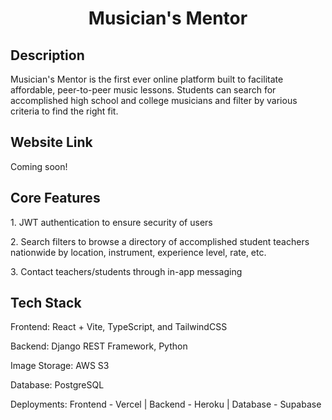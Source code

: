 <div align="center">
  <h1> Musician's Mentor </h1
</div>

<div align="left">
  <h2> Description </h2>
  <p> Musician's Mentor is the first ever online platform built to facilitate affordable, peer-to-peer music lessons. Students can search for accomplished high school and college musicians and filter by various criteria to find the right fit. </p>
  
  <h2> Website Link </h2>
  <p> Coming soon! </p>

  <h2> Core Features </h2>
  <p> 1. JWT authentication to ensure security of users </p>
  <p> 2. Search filters to browse a directory of accomplished student teachers nationwide by location, instrument, experience level, rate, etc. </p>
  <p> 3. Contact teachers/students through in-app messaging </p>

  <h2> Tech Stack </h2>
  <p> Frontend: React + Vite, TypeScript, and TailwindCSS </p> 
  <p> Backend: Django REST Framework, Python </p> 
  <p> Image Storage: AWS S3 </p>
  <p> Database: PostgreSQL </p> 
  <p> Deployments: Frontend - Vercel | Backend - Heroku | Database - Supabase </p>
  
</div>